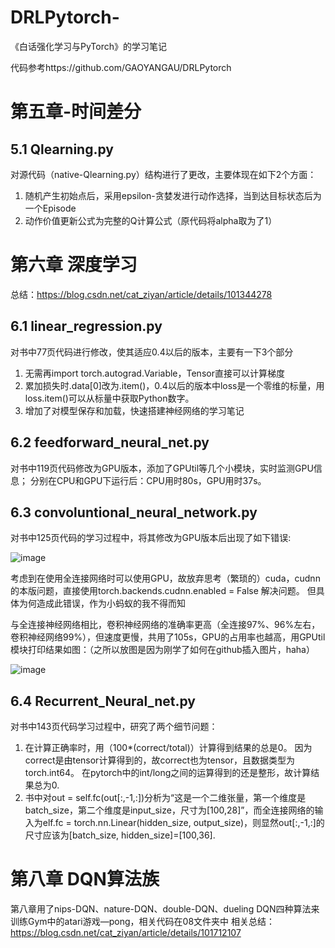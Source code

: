 # DRLPytorch-
《白话强化学习与PyTorch》的学习笔记

代码参考https://github.com/GAOYANGAU/DRLPytorch

# 第五章-时间差分
## 5.1 Qlearning.py
对源代码（native-Qlearning.py）结构进行了更改，主要体现在如下2个方面：
1. 随机产生初始点后，采用epsilon-贪婪发进行动作选择，当到达目标状态后为一个Episode
2. 动作价值更新公式为完整的Q计算公式（原代码将alpha取为了1）

# 第六章 深度学习

总结：https://blog.csdn.net/cat_ziyan/article/details/101344278 

## 6.1 linear_regression.py 
对书中77页代码进行修改，使其适应0.4以后的版本，主要有一下3个部分
1. 无需再import torch.autograd.Variable，Tensor直接可以计算梯度
2. 累加损失时.data[0]改为.item()，0.4以后的版本中loss是一个零维的标量，用loss.item()可以从标量中获取Python数字。
3. 增加了对模型保存和加载，快速搭建神经网络的学习笔记

 
## 6.2 feedforward_neural_net.py
对书中119页代码修改为GPU版本，添加了GPUtil等几个小模块，实时监测GPU信息；
分别在CPU和GPU下运行后：CPU用时80s，GPU用时37s。

## 6.3 convoluntional_neural_network.py
对书中125页代码的学习过程中，将其修改为GPU版本后出现了如下错误:

![image](https://github.com/catziyan/DRLPytorch-/blob/master/erro.png)

考虑到在使用全连接网络时可以使用GPU，故放弃思考（繁琐的）cuda，cudnn的本版问题，直接使用torch.backends.cudnn.enabled = False 解决问题。
但具体为何造成此错误，作为小蚂蚁的我不得而知

与全连接神经网络相比，卷积神经网络的准确率更高（全连接97%、96%左右，卷积神经网络99%），但速度更慢，共用了105s，GPU的占用率也越高，用GPUtil模块打印结果如图：（之所以放图是因为刚学了如何在github插入图片，haha）

![image](https://github.com/catziyan/DRLPytorch-/blob/master/GPU.png)

## 6.4 Recurrent_Neural_net.py
对书中143页代码学习过程中，研究了两个细节问题：
1. 在计算正确率时，用（100*(correct/total)）计算得到结果的总是0。 因为correct是由tensor计算得到的，故correct也为tensor，且数据类型为torch.int64。 在pytorch中的int/long之间的运算得到的还是整形，故计算结果总为0.
2. 书中对out = self.fc(out[:,-1,:])分析为“这是一个二维张量，第一个维度是batch_size，第二个维度是input_size，尺寸为[100,28]”，而全连接网络的输入为elf.fc = torch.nn.Linear(hidden_size, output_size)，则显然out[:,-1,:]的尺寸应该为[batch_size, hidden_size]=[100,36].

# 第八章 DQN算法族
第八章用了nips-DQN、nature-DQN、double-DQN、dueling DQN四种算法来训练Gym中的atari游戏—pong，相关代码在08文件夹中
相关总结：https://blog.csdn.net/cat_ziyan/article/details/101712107
